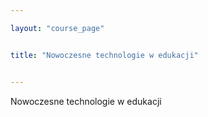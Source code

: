 ```yaml
---

layout: "course_page"


title: "Nowoczesne technologie w edukacji"


---
```


<div class="text-center screen-title">
Nowoczesne technologie w edukacji
</div>
